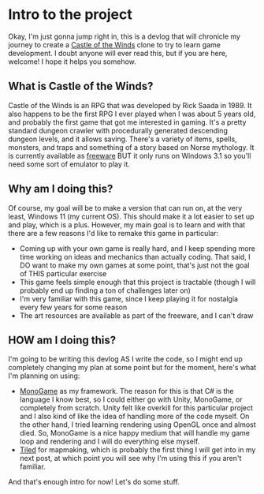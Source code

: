 # Intro to the project

Okay, I'm just gonna jump right in, this is a devlog that will chronicle my journey to create a [Castle of the Winds](https://en.wikipedia.org/wiki/Castle_of_the_Winds) clone to try to learn game development. I doubt anyone will ever read this, but if you are here, welcome! I hope it helps you somehow.

## What is Castle of the Winds?
Castle of the Winds is an RPG that was developed by Rick Saada in 1989. It also happens to be the first RPG I ever played when I was about 5 years old, and probably the first game that got me interested in gaming. It's a pretty standard dungeon crawler with procedurally generated descending dungeon levels, and it allows saving. There's a variety of items, spells, monsters, and traps and something of a story based on Norse mythology. It is currently available as [freeware](http://lkbm.ecritters.biz/cotw/download.html) BUT it only runs on Windows 3.1 so you'll need some sort of emulator to play it.

## Why am I doing this?
Of course, my goal will be to make a version that can run on, at the very least, Windows 11 (my current OS). This should make it a lot easier to set up and play, which is a plus. However, my main goal is to learn and with that there are a few reasons I'd like to remake this game in particular:

* Coming up with your own game is really hard, and I keep spending more time working on ideas and mechanics than actually coding. That said, I DO want to make my own games at some point, that's just not the goal of THIS particular exercise
* This game feels simple enough that this project is tractable (though I will probably end up finding a ton of challenges later on)
* I'm very familiar with this game, since I keep playing it for nostalgia every few years for some reason
* The art resources are available as part of the freeware, and I can't draw

## HOW am I doing this?
I'm going to be writing this devlog AS I write the code, so I might end up completely changing my plan at some point but for the moment, here's what I'm planning on using:

* [MonoGame](https://monogame.net/) as my framework. The reason for this is that C# is the language I know best, so I could either go with Unity, MonoGame, or completely from scratch. Unity felt like overkill for this particular project and I also kind of like the idea of handling more of the code myself. On the other hand, I tried learning rendering using OpenGL once and almost died. So, MonoGame is a nice happy medium that will handle my game loop and rendering and I will do everything else myself.
* [Tiled](https://www.mapeditor.org/) for mapmaking, which is probably the first thing I will get into in my next post, at which point you will see why I'm using this if you aren't familiar.

And that's enough intro for now! Let's do some stuff.
